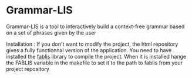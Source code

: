 # Grammar-LIS

Grammar-LIS is a tool to interactively build a context-free grammar based on a set of phrases given by the user 

Installation : 
If you don't want to modify the project, the html repository gives a fully functionnal version of the application.
You need to have installed the [fablis](https://github.com/sebferre/fablis) library to compile the project.
When it is installed hange the FABLIS variable in the makefile to set it to the path to fablis from your project repository


